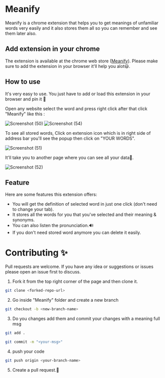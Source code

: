 # Meanify 

Meanify is a chrome extension that helps you to get meanings of unfamiliar words very easily and it also stores them all so you can remember and see them later also.

## Add extension in your chrome

The extension is available at the chrome web store ([Meanify]()). Please make sure to add the extension in your browser it'll help you alot😃.

## How to use

It's very easy to use. You just have to add or load this extension in your browser and pin it 📌

Open any website select the word and press right click after that click "Meanify" like this :

![Screenshot (50)](https://user-images.githubusercontent.com/76878117/141999070-3d004c54-4864-45d8-a3d6-fa586bdb4545.png)
![Screenshot (54)](https://user-images.githubusercontent.com/76878117/141999608-ed1ac492-6b34-4a45-b976-54c390521b36.png)

To see all stored words, Click on extension icon which is in right side of address bar you'll see the popup then click on "YOUR WORDS".

![Screenshot (51)](https://user-images.githubusercontent.com/76878117/141999144-b642a2c7-747f-448e-9bcd-b2efb0762af9.png)

It'll take you to another page where you can see all your data📕.

![Screenshot (52)](https://user-images.githubusercontent.com/76878117/141999208-91d2b9b9-a310-438b-91ca-363aa373ccbd.png)

## Feature

Here are some features this extension offers:
<ul>
  <li>You will get the definition of selected word in just one click (don't need to change your tab).</li>
  <li>It stores all the words for you that you've selected and their meaning & synonyms.</li>
  <li>You can also listen the pronunciation.🔊</li>
  <li>If you don't need stored word anymore you can delete it easily.</li>
</ul>

# Contributing ✨

Pull requests are welcome. If you have any idea or suggestions or issues please open an issue first to discuss.

1) Fork it from the top right corner of the page and then clone it.
```bash
git clone <forked-repo-url>
```

2) Go inside "Meanify" folder and create a new branch
```bash
git checkout -b <new-branch-name>
```

3) Do you changes add them and commit your changes with a meaning full msg
 ```bash
git add .
```
```bash
git commit -m "<your-msg>"
```

4) push your code
```bash
git push origin <your-branch-name>
```

5) Create a pull request.🥳
